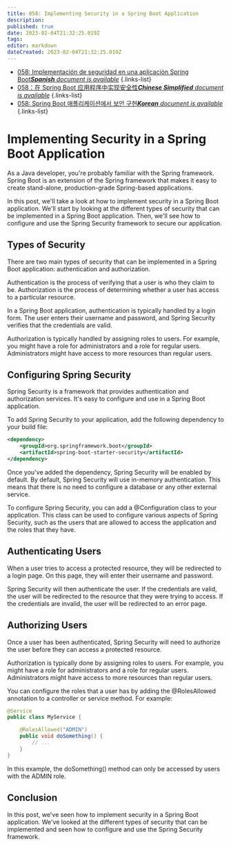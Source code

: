 ```yaml
---
title: 058: Implementing Security in a Spring Boot Application
description: 
published: true
date: 2023-02-04T21:32:25.019Z
tags: 
editor: markdown
dateCreated: 2023-02-04T21:32:25.019Z
---
```


- [058: Implementación de seguridad en una aplicación Spring Boot***Spanish** document is available*](/es/Knowledge-base/Spring-Boot/Learning/058-implementing-security-in-a-spring-boot-application)
{.links-list}
- [058：在 Spring Boot 应用程序中实现安全性***Chinese Simplified** document is available*](/zh/Knowledge-base/Spring-Boot/Learning/058-implementing-security-in-a-spring-boot-application)
{.links-list}
- [058: Spring Boot 애플리케이션에서 보안 구현***Korean** document is available*](/ko/Knowledge-base/Spring-Boot/Learning/058-implementing-security-in-a-spring-boot-application)
{.links-list}


# Implementing Security in a Spring Boot Application

As a Java developer, you're probably familiar with the Spring framework. Spring Boot is an extension of the Spring framework that makes it easy to create stand-alone, production-grade Spring-based applications.

In this post, we'll take a look at how to implement security in a Spring Boot application. We'll start by looking at the different types of security that can be implemented in a Spring Boot application. Then, we'll see how to configure and use the Spring Security framework to secure our application.

## Types of Security

There are two main types of security that can be implemented in a Spring Boot application: authentication and authorization.

Authentication is the process of verifying that a user is who they claim to be. Authorization is the process of determining whether a user has access to a particular resource.

In a Spring Boot application, authentication is typically handled by a login form. The user enters their username and password, and Spring Security verifies that the credentials are valid.

Authorization is typically handled by assigning roles to users. For example, you might have a role for administrators and a role for regular users. Administrators might have access to more resources than regular users.

## Configuring Spring Security

Spring Security is a framework that provides authentication and authorization services. It's easy to configure and use in a Spring Boot application.

To add Spring Security to your application, add the following dependency to your build file:

```xml
<dependency>
    <groupId>org.springframework.boot</groupId>
    <artifactId>spring-boot-starter-security</artifactId>
</dependency>
```

Once you've added the dependency, Spring Security will be enabled by default. By default, Spring Security will use in-memory authentication. This means that there is no need to configure a database or any other external service.

To configure Spring Security, you can add a @Configuration class to your application. This class can be used to configure various aspects of Spring Security, such as the users that are allowed to access the application and the roles that they have.

## Authenticating Users

When a user tries to access a protected resource, they will be redirected to a login page. On this page, they will enter their username and password.

Spring Security will then authenticate the user. If the credentials are valid, the user will be redirected to the resource that they were trying to access. If the credentials are invalid, the user will be redirected to an error page.

## Authorizing Users

Once a user has been authenticated, Spring Security will need to authorize the user before they can access a protected resource.

Authorization is typically done by assigning roles to users. For example, you might have a role for administrators and a role for regular users. Administrators might have access to more resources than regular users.

You can configure the roles that a user has by adding the @RolesAllowed annotation to a controller or service method. For example:

```java
@Service
public class MyService {

    @RolesAllowed("ADMIN")
    public void doSomething() {
        // ...
    }
}
```

In this example, the doSomething() method can only be accessed by users with the ADMIN role.

## Conclusion

In this post, we've seen how to implement security in a Spring Boot application. We've looked at the different types of security that can be implemented and seen how to configure and use the Spring Security framework.